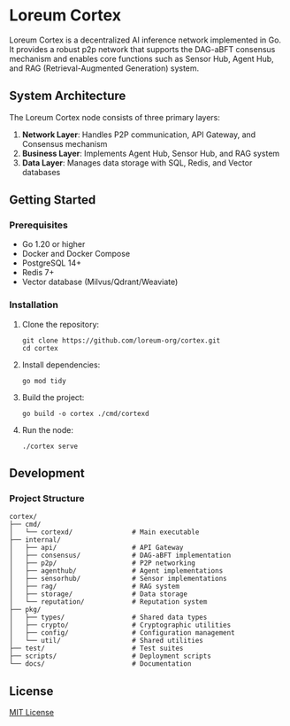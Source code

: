 # Loreum Cortex

Loreum Cortex is a decentralized AI inference network implemented in Go. It provides a robust p2p network that supports the DAG-aBFT consensus mechanism and enables core functions such as Sensor Hub, Agent Hub, and RAG (Retrieval-Augmented Generation) system.

## System Architecture

The Loreum Cortex node consists of three primary layers:

1. **Network Layer**: Handles P2P communication, API Gateway, and Consensus mechanism
2. **Business Layer**: Implements Agent Hub, Sensor Hub, and RAG system
3. **Data Layer**: Manages data storage with SQL, Redis, and Vector databases

## Getting Started

### Prerequisites

- Go 1.20 or higher
- Docker and Docker Compose
- PostgreSQL 14+
- Redis 7+
- Vector database (Milvus/Qdrant/Weaviate)

### Installation

1. Clone the repository:
   ```
   git clone https://github.com/loreum-org/cortex.git
   cd cortex
   ```

2. Install dependencies:
   ```
   go mod tidy
   ```

3. Build the project:
   ```
   go build -o cortex ./cmd/cortexd
   ```

4. Run the node:
   ```
   ./cortex serve
   ```

## Development

### Project Structure

```
cortex/
├── cmd/
│   └── cortexd/               # Main executable
├── internal/
│   ├── api/                   # API Gateway
│   ├── consensus/             # DAG-aBFT implementation
│   ├── p2p/                   # P2P networking
│   ├── agenthub/              # Agent implementations
│   ├── sensorhub/             # Sensor implementations
│   ├── rag/                   # RAG system
│   ├── storage/               # Data storage
│   └── reputation/            # Reputation system
├── pkg/
│   ├── types/                 # Shared data types
│   ├── crypto/                # Cryptographic utilities
│   ├── config/                # Configuration management
│   └── util/                  # Shared utilities
├── test/                      # Test suites
├── scripts/                   # Deployment scripts
└── docs/                      # Documentation
```

## License

[MIT License](LICENSE) 